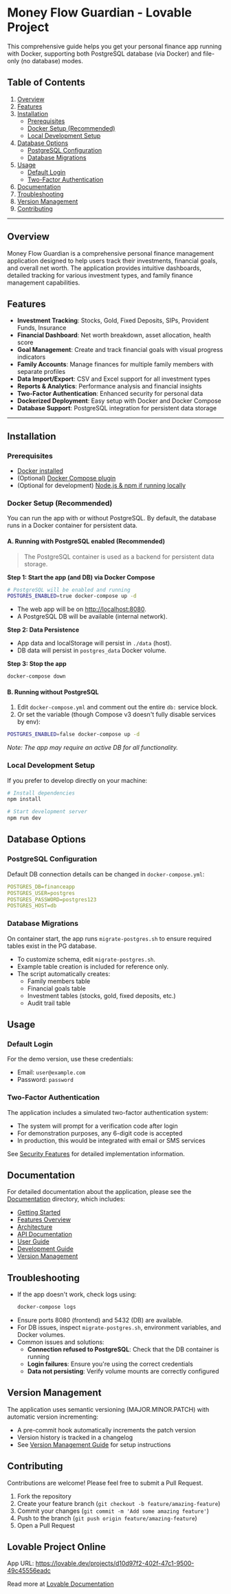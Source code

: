 
# Money Flow Guardian - Lovable Project

This comprehensive guide helps you get your personal finance app running with Docker, supporting both PostgreSQL database (via Docker) and file-only (no database) modes.

## Table of Contents

1. [Overview](#overview)
2. [Features](#features)
3. [Installation](#installation)
   - [Prerequisites](#prerequisites)
   - [Docker Setup (Recommended)](#docker-setup-recommended)
   - [Local Development Setup](#local-development-setup)
4. [Database Options](#database-options)
   - [PostgreSQL Configuration](#postgresql-configuration)
   - [Database Migrations](#database-migrations)
5. [Usage](#usage)
   - [Default Login](#default-login)
   - [Two-Factor Authentication](#two-factor-authentication)
6. [Documentation](#documentation)
7. [Troubleshooting](#troubleshooting)
8. [Version Management](#version-management)
9. [Contributing](#contributing)

---

## Overview

Money Flow Guardian is a comprehensive personal finance management application designed to help users track their investments, financial goals, and overall net worth. The application provides intuitive dashboards, detailed tracking for various investment types, and family finance management capabilities.

## Features

- **Investment Tracking**: Stocks, Gold, Fixed Deposits, SIPs, Provident Funds, Insurance
- **Financial Dashboard**: Net worth breakdown, asset allocation, health score
- **Goal Management**: Create and track financial goals with visual progress indicators
- **Family Accounts**: Manage finances for multiple family members with separate profiles
- **Data Import/Export**: CSV and Excel support for all investment types
- **Reports & Analytics**: Performance analysis and financial insights
- **Two-Factor Authentication**: Enhanced security for personal data
- **Dockerized Deployment**: Easy setup with Docker and Docker Compose
- **Database Support**: PostgreSQL integration for persistent data storage

---

## Installation

### Prerequisites

- [Docker installed](https://docs.docker.com/get-docker/)
- (Optional) [Docker Compose plugin](https://docs.docker.com/compose/)
- (Optional for development) [Node.js & npm if running locally](https://github.com/nvm-sh/nvm#installing-and-updating)

### Docker Setup (Recommended)

You can run the app with or without PostgreSQL. By default, the database runs in a Docker container for persistent data.

#### **A. Running with PostgreSQL enabled (Recommended)**

> The PostgreSQL container is used as a backend for persistent data storage.

**Step 1: Start the app (and DB) via Docker Compose**

```sh
# PostgreSQL will be enabled and running
POSTGRES_ENABLED=true docker-compose up -d
```
- The web app will be on [http://localhost:8080](http://localhost:8080).
- A PostgreSQL DB will be available (internal network).

**Step 2: Data Persistence**

- App data and localStorage will persist in `./data` (host).
- DB data will persist in `postgres_data` Docker volume.

**Step 3: Stop the app**
```sh
docker-compose down
```

#### **B. Running without PostgreSQL**

1. Edit `docker-compose.yml` and comment out the entire `db:` service block.
2. Or set the variable (though Compose v3 doesn't fully disable services by env):

```sh
POSTGRES_ENABLED=false docker-compose up -d
```
_Note: The app may require an active DB for all functionality._

### Local Development Setup

If you prefer to develop directly on your machine:

```bash
# Install dependencies
npm install

# Start development server
npm run dev
```

## Database Options

### PostgreSQL Configuration

Default DB connection details can be changed in `docker-compose.yml`:
```yaml
POSTGRES_DB=financeapp
POSTGRES_USER=postgres
POSTGRES_PASSWORD=postgres123
POSTGRES_HOST=db
```

### Database Migrations

On container start, the app runs `migrate-postgres.sh` to ensure required tables exist in the PG database.

- To customize schema, edit `migrate-postgres.sh`.
- Example table creation is included for reference only.
- The script automatically creates:
  - Family members table
  - Financial goals table
  - Investment tables (stocks, gold, fixed deposits, etc.)
  - Audit trail table

## Usage

### Default Login

For the demo version, use these credentials:
- Email: `user@example.com`
- Password: `password`

### Two-Factor Authentication

The application includes a simulated two-factor authentication system:

- The system will prompt for a verification code after login
- For demonstration purposes, any 6-digit code is accepted
- In production, this would be integrated with email or SMS services

See [Security Features](./docs/user-guide/security.md) for detailed implementation information.

## Documentation

For detailed documentation about the application, please see the [Documentation](./docs/README.md) directory, which includes:

- [Getting Started](./docs/getting-started.md)
- [Features Overview](./docs/features/README.md)
- [Architecture](./docs/architecture.md)
- [API Documentation](./docs/api/README.md)
- [User Guide](./docs/user-guide/README.md)
- [Development Guide](./docs/development-guide.md)
- [Version Management](./docs/version-management.md)

## Troubleshooting

- If the app doesn't work, check logs using:
  ```sh
  docker-compose logs
  ```
- Ensure ports 8080 (frontend) and 5432 (DB) are available.
- For DB issues, inspect `migrate-postgres.sh`, environment variables, and Docker volumes.
- Common issues and solutions:
  - **Connection refused to PostgreSQL**: Check that the DB container is running
  - **Login failures**: Ensure you're using the correct credentials
  - **Data not persisting**: Verify volume mounts are correctly configured

## Version Management

The application uses semantic versioning (MAJOR.MINOR.PATCH) with automatic version incrementing:

- A pre-commit hook automatically increments the patch version
- Version history is tracked in a changelog
- See [Version Management Guide](./docs/version-management.md) for setup instructions

## Contributing

Contributions are welcome! Please feel free to submit a Pull Request.

1. Fork the repository
2. Create your feature branch (`git checkout -b feature/amazing-feature`)
3. Commit your changes (`git commit -m 'Add some amazing feature'`)
4. Push to the branch (`git push origin feature/amazing-feature`)
5. Open a Pull Request

## Lovable Project Online

App URL: https://lovable.dev/projects/d10d97f2-402f-47c1-9500-49c45556eadc

Read more at [Lovable Documentation](https://docs.lovable.dev/)
